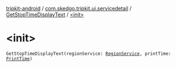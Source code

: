 [tripkit-android](../../index.md) / [com.skedgo.tripkit.ui.servicedetail](../index.md) / [GetStopTimeDisplayText](index.md) / [&lt;init&gt;](./-init-.md)

# &lt;init&gt;

`GetStopTimeDisplayText(regionService: `[`RegionService`](../../com.skedgo.tripkit.data.regions/-region-service/index.md)`, printTime: `[`PrintTime`](../../com.skedgo.tripkit.datetime/-print-time/index.md)`)`